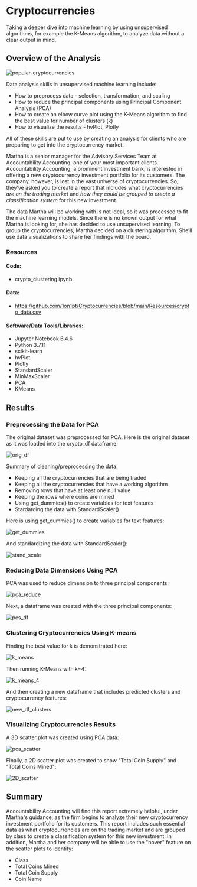 # Cryptocurrencies
Taking a deeper dive into machine learning by using unsupervised algorithms, for example the K-Means algorithm, to analyze data without a clear output in mind.


## Overview of the Analysis
![popular-cryptocurrencies](https://user-images.githubusercontent.com/94148420/164922829-937b9523-0436-4ce6-ae14-0df3a2794ece.jpeg)

Data analysis skills in unsupervised machine learning include:
* How to preprocess data - selection, transformation, and scaling
* How to reduce the principal components using Principal Component Analysis (PCA)
* How to create an elbow curve plot using the K-Means algorithm to find the best value for number of clusters (k)
* How to visualize the results - hvPlot, Plotly

All of these skills are put to use by creating an analysis for clients who are preparing to get into the cryptocurrency market.

Martha is a senior manager for the Advisory Services Team at Accountability Accounting, one of your most important clients. Accountability Accounting, a prominent investment bank, is interested in offering a new cryptocurrency investment portfolio for its customers. The company, however, is lost in the vast universe of cryptocurrencies. So, they’ve asked you to create a report that includes what cryptocurrencies *are on the trading market* and *how they could be grouped to create a classification system* for this new investment.

The data Martha will be working with is not ideal, so it was processed to fit the machine learning models. Since there is no known output for what Martha is looking for, she has decided to use unsupervised learning. To group the cryptocurrencies, Martha decided on a clustering algorithm. She’ll use data visualizations to share her findings with the board.

### Resources
#### Code:
* crypto_clustering.ipynb

#### Data:
* https://github.com/1on1pt/Cryptocurrencies/blob/main/Resources/crypto_data.csv

#### Software/Data Tools/Libraries:
* Jupyter Notebook 6.4.6
* Python 3.7.11
* scikit-learn
* hvPlot
* Plotly
* StandardScaler
* MinMaxScaler
* PCA
* KMeans

## Results
### Preprocessing the Data for PCA
The original dataset was preprocessed for PCA.  Here is the original dataset as it was loaded into the crypto_df dataframe:

![orig_df](https://user-images.githubusercontent.com/94148420/164934383-722fe87a-8ad8-402b-8395-dedf6653d9da.PNG)

Summary of cleaning/preprocessing the data:
* Keeping all the cryptocurrencies that are being traded
* Keeping all the cryptocurrencies that have a working algorithm
* Removing rows that have at least one null value
* Keeping the rows where coins are mined
* Using get_dummies() to create variables for text features
* Stardarding the data with StandardScaler()

Here is using get_dummies() to create variables for text features:

![get_dummies](https://user-images.githubusercontent.com/94148420/164934926-f668c1d7-1bf8-452b-b0e8-aec6eaad19d3.PNG)


And standardizing the data with StandardScaler():

![stand_scale](https://user-images.githubusercontent.com/94148420/164935244-1d0a13a3-096f-463f-ace9-134c6d3970f1.PNG)


### Reducing Data Dimensions Using PCA
PCA was used to reduce dimension to three principal components:

![pca_reduce](https://user-images.githubusercontent.com/94148420/164935760-59b42fe7-d6ce-4f05-8203-1825bd325222.PNG)


Next, a dataframe was created with the three principal components:

![pcs_df](https://user-images.githubusercontent.com/94148420/164936218-7b7f31cf-d80d-434e-9c25-ae37c88340b7.PNG)


### Clustering Cryptocurrencies Using K-means
Finding the best value for k is demonstrated here:

![k_means](https://user-images.githubusercontent.com/94148420/164945600-250c7d23-0a54-477b-900f-03af8a0ba3d9.PNG)


Then running K-Means with k=4:

![k_means_4](https://user-images.githubusercontent.com/94148420/164945742-75ace20a-99ae-4e88-b928-fe00d5549f19.PNG)


And then creating a new dataframe that includes predicted clusters and cryptocurrency features:

![new_df_clusters](https://user-images.githubusercontent.com/94148420/164945800-335cc362-d921-4c5a-975f-5554e474eb62.PNG)


### Visualizing Cryptocurrencies Results
A 3D scatter plot was created using PCA data:

![pca_scatter](https://user-images.githubusercontent.com/94148420/164945958-858efcbf-07d6-4273-9546-6e1959b8836c.PNG)


Finally, a 2D scatter plot was created to show "Total Coin Supply" and "Total Coins Mined":

![2D_scatter](https://user-images.githubusercontent.com/94148420/164946017-14756a03-c552-42cf-9ff3-4b44d4afc91f.PNG)


## Summary
Accountability Accounting will find this report extremely helpful, under Martha's guidance, as the firm begins to analyze their new cryptocurrency investment portfolio for its customers. This report includes such essential data as what cryptocurrencies are on the trading market and are grouped by class to create a classification system for this new investment.  In addition, Martha and her company will be able to use the "hover" feature on the scatter plots to identify:
* Class
* Total Coins Mined
* Total Coin Supply
* Coin Name

